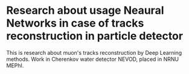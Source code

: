 # Research about usage Neaural Networks in case of tracks reconstruction in particle detector

This is research about muon's tracks reconstruction by Deep Learning methods.
Work in Cherenkov water detector NEVOD, placed in NRNU MEPhI.
